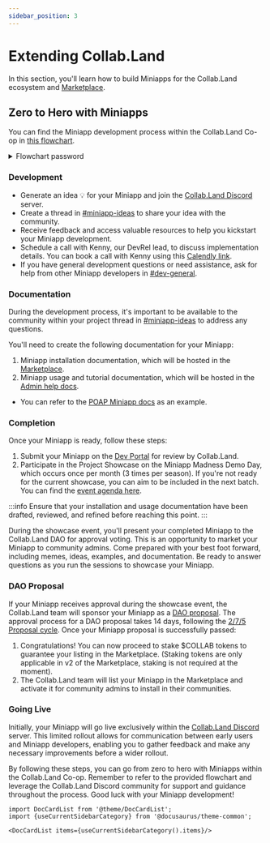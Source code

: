 ```yaml
---
sidebar_position: 3
---
```


# Extending Collab.Land

In this section, you'll learn how to build Miniapps for the Collab.Land ecosystem and [Marketplace](../intro#the-miniapp-marketplace).

## Zero to Hero with Miniapps

You can find the Miniapp development process within the Collab.Land Co-op in [this flowchart](https://whimsical.com/season-1-miniapps-process-6kqEqtgYqfd7HEFy6wh1ck@2Ux7TurymNxEWyUaUq7k).

<details>
<summary>Flowchart password</summary>
password `collabland`
</details>

### Development

- Generate an idea 💡 for your Miniapp and join the [Collab.Land Discord](https://discord.gg/collabland) server.
- Create a thread in [#miniapp-ideas](https://discord.com/channels/904119310702772254/1090049133299105882) to share your idea with the community.
- Receive feedback and access valuable resources to help you kickstart your Miniapp development.
- Schedule a call with Kenny, our DevRel lead, to discuss implementation details. You can book a call with Kenny using this [Calendly link](https://calendly.com/gmkenny).
- If you have general development questions or need assistance, ask for help from other Miniapp developers in [#dev-general](https://discord.com/channels/904119310702772254/971511455633530970).

### Documentation

During the development process, it's important to be available to the community within your project thread in [#miniapp-ideas](https://discord.com/channels/904119310702772254/1090049133299105882) to address any questions.

You'll need to create the following documentation for your Miniapp:

1. Miniapp installation documentation, which will be hosted in the [Marketplace](https://cc.collab.land/).
2. Miniapp usage and tutorial documentation, which will be hosted in the [Admin help docs](https://help.collab.land/marketplace/getting-started).

- You can refer to the [POAP Miniapp docs](https://help.collab.land/marketplace/apps/poap) as an example.

### Completion

Once your Miniapp is ready, follow these steps:

1. Submit your Miniapp on the [Dev Portal](https://dev-portal.collab.land/) for review by Collab.Land.
2. Participate in the Project Showcase on the Miniapp Madness Demo Day, which occurs once per month (3 times per season). If you're not ready for the current showcase, you can aim to be included in the next batch. You can find the [event agenda here](https://docs.google.com/document/d/e/2PACX-1vRbN8-eBKH5lFCXOmju0kY_Y7nN7OSW7SZqBATToVgqSIeGr5KJwVGKQ2rA9Sct0uZbsDMXLnCK4G_o/pub).

:::info
Ensure that your installation and usage documentation have been drafted, reviewed, and refined before reaching this point.
:::

During the showcase event, you'll present your completed Miniapp to the Collab.Land DAO for approval voting. This is an opportunity to market your Miniapp to community admins. Come prepared with your best foot forward, including memes, ideas, examples, and documentation. Be ready to answer questions as you run the sessions to showcase your Miniapp.

### DAO Proposal

If your Miniapp receives approval during the showcase event, the Collab.Land team will sponsor your Miniapp as a [DAO proposal](https://help.collab.land/governance/proposals). The approval process for a DAO proposal takes 14 days, following the [2/7/5 Proposal cycle](https://help.collab.land/governance/proposals#proposal-cycle). Once your Miniapp proposal is successfully passed:

1. Congratulations! You can now proceed to stake $COLLAB tokens to guarantee your listing in the Marketplace. (Staking tokens are only applicable in v2 of the Marketplace, staking is not required at the moment).
2. The Collab.Land team will list your Miniapp in the Marketplace and activate it for community admins to install in their communities.

### Going Live

Initially, your Miniapp will go live exclusively within the [Collab.Land Discord](https://discord.gg/collabland) server. This limited rollout allows for communication between early users and Miniapp developers, enabling you to gather feedback and make any necessary improvements before a wider rollout.

By following these steps, you can go from zero to hero with Miniapps within the Collab.Land Co-op. Remember to refer to the provided flowchart and leverage the Collab.Land Discord community for support and guidance throughout the process. Good luck with your Miniapp development!

```mdx-code-block
import DocCardList from '@theme/DocCardList';
import {useCurrentSidebarCategory} from '@docusaurus/theme-common';

<DocCardList items={useCurrentSidebarCategory().items}/>
```
